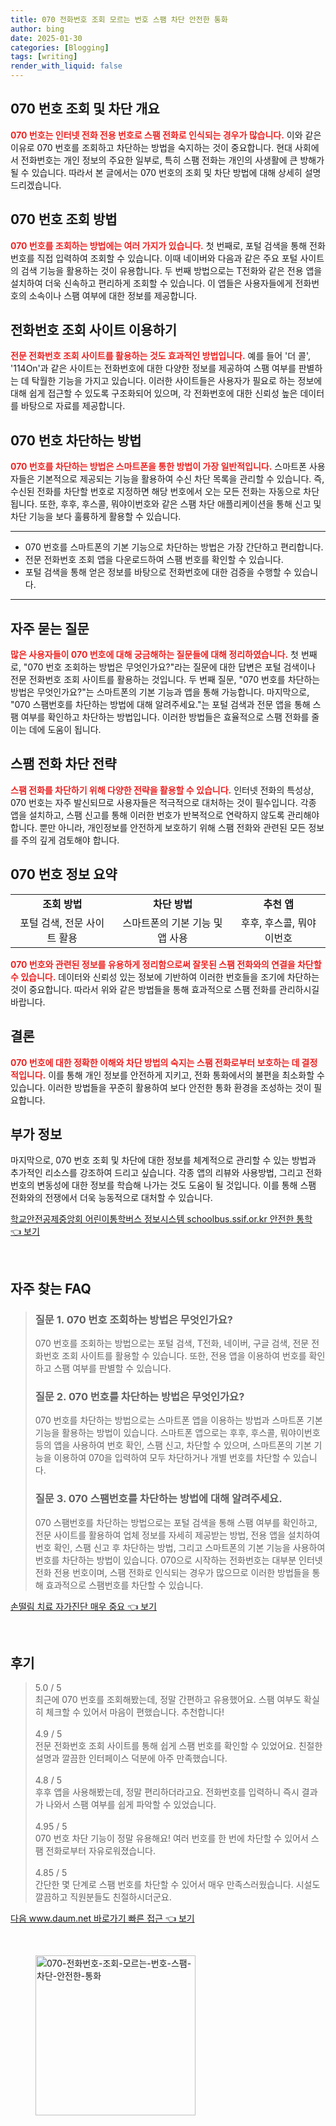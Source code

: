```yaml
---
title: 070 전화번호 조회 모르는 번호 스팸 차단 안전한 통화
author: bing
date: 2025-01-30
categories: [Blogging]
tags: [writing]
render_with_liquid: false
---
```



<h2 id='070_번호_조회_차단_개요'>070 번호 조회 및 차단 개요</h2>

<p><b><span style="color: #ee2323;">070 번호는 인터넷 전화 전용 번호로 스팸 전화로 인식되는 경우가 많습니다.</span></b> 이와 같은 이유로 070 번호를 조회하고 차단하는 방법을 숙지하는 것이 중요합니다. 현대 사회에서 전화번호는 개인 정보의 주요한 일부로, 특히 스팸 전화는 개인의 사생활에 큰 방해가 될 수 있습니다. 따라서 본 글에서는 070 번호의 조회 및 차단 방법에 대해 상세히 설명드리겠습니다.</p>

<h2 id='070_번호_조회_방법'>070 번호 조회 방법</h2>

<p><b><span style="color: #ee2323;">070 번호를 조회하는 방법에는 여러 가지가 있습니다.</span></b> 첫 번째로, 포털 검색을 통해 전화번호를 직접 입력하여 조회할 수 있습니다. 이때 네이버와 다음과 같은 주요 포털 사이트의 검색 기능을 활용하는 것이 유용합니다. 두 번째 방법으로는 T전화와 같은 전용 앱을 설치하여 더욱 신속하고 편리하게 조회할 수 있습니다. 이 앱들은 사용자들에게 전화번호의 소속이나 스팸 여부에 대한 정보를 제공합니다.</p>

<h2 id='전화번호_조회_사이트_이용하기'>전화번호 조회 사이트 이용하기</h2>

<p><b><span style="color: #ee2323;">전문 전화번호 조회 사이트를 활용하는 것도 효과적인 방법입니다.</span></b> 예를 들어 '더 콜', '114On'과 같은 사이트는 전화번호에 대한 다양한 정보를 제공하여 스팸 여부를 판별하는 데 탁월한 기능을 가지고 있습니다. 이러한 사이트들은 사용자가 필요로 하는 정보에 대해 쉽게 접근할 수 있도록 구조화되어 있으며, 각 전화번호에 대한 신뢰성 높은 데이터를 바탕으로 자료를 제공합니다.</p>

<h2 id='스팸번호_차단방법'>070 번호 차단하는 방법</h2>

<p><b><span style="color: #ee2323;">070 번호를 차단하는 방법은 스마트폰을 통한 방법이 가장 일반적입니다.</span></b> 스마트폰 사용자들은 기본적으로 제공되는 기능을 활용하여 수신 차단 목록을 관리할 수 있습니다. 즉, 수신된 전화를 차단할 번호로 지정하면 해당 번호에서 오는 모든 전화는 자동으로 차단됩니다. 또한, 후후, 후스콜, 뭐야이번호와 같은 스팸 차단 애플리케이션을 통해 신고 및 차단 기능을 보다 훌륭하게 활용할 수 있습니다.</p>

<hr />

<ul>
    <li>070 번호를 스마트폰의 기본 기능으로 차단하는 방법은 가장 간단하고 편리합니다.</li>
    <li>전문 전화번호 조회 앱을 다운로드하여 스팸 번호를 확인할 수 있습니다.</li>
    <li>포털 검색을 통해 얻은 정보를 바탕으로 전화번호에 대한 검증을 수행할 수 있습니다.</li>
</ul>

<hr />

<h2 id='자주_묻는_질문'>자주 묻는 질문</h2>

<p><b><span style="color: #ee2323;">많은 사용자들이 070 번호에 대해 궁금해하는 질문들에 대해 정리하였습니다.</span></b> 첫 번째로, "070 번호 조회하는 방법은 무엇인가요?"라는 질문에 대한 답변은 포털 검색이나 전문 전화번호 조회 사이트를 활용하는 것입니다. 두 번째 질문, "070 번호를 차단하는 방법은 무엇인가요?"는 스마트폰의 기본 기능과 앱을 통해 가능합니다. 마지막으로, "070 스팸번호를 차단하는 방법에 대해 알려주세요."는 포털 검색과 전문 앱을 통해 스팸 여부를 확인하고 차단하는 방법입니다. 이러한 방법들은 효율적으로 스팸 전화를 줄이는 데에 도움이 됩니다.</p>

<h2 id='스팸_전화_차단_전략'>스팸 전화 차단 전략</h2>

<p><b><span style="color: #ee2323;">스팸 전화를 차단하기 위해 다양한 전략을 활용할 수 있습니다.</span></b> 인터넷 전화의 특성상, 070 번호는 자주 발신되므로 사용자들은 적극적으로 대처하는 것이 필수입니다. 각종 앱을 설치하고, 스팸 신고를 통해 이러한 번호가 반복적으로 연락하지 않도록 관리해야 합니다. 뿐만 아니라, 개인정보를 안전하게 보호하기 위해 스팸 전화와 관련된 모든 정보를 주의 깊게 검토해야 합니다.</p>

<h2 id='070_번호_정보_표'>070 번호 정보 요약</h2>

<table>
    <tr>
        <td style="text-align: center; height: 17px;"><b>조회 방법</b></td>
        <td style="text-align: center; height: 17px;"><b>차단 방법</b></td>
        <td style="text-align: center; height: 17px;"><b>추천 앱</b></td>
    </tr>
    <tr>
        <td style="text-align: center; height: 17px;">포털 검색, 전문 사이트 활용</td>
        <td style="text-align: center; height: 17px;">스마트폰의 기본 기능 및 앱 사용</td>
        <td style="text-align: center; height: 17px;">후후, 후스콜, 뭐야이번호</td>
    </tr>
</table>

<p><b><span style="color: #ee2323;">070 번호와 관련된 정보를 유용하게 정리함으로써 잘못된 스팸 전화와의 연결을 차단할 수 있습니다.</span></b> 데이터와 신뢰성 있는 정보에 기반하여 이러한 번호들을 조기에 차단하는 것이 중요합니다. 따라서 위와 같은 방법들을 통해 효과적으로 스팸 전화를 관리하시길 바랍니다.</p>

<h2 id='결론'>결론</h2>

<p><b><span style="color: #ee2323;">070 번호에 대한 정확한 이해와 차단 방법의 숙지는 스팸 전화로부터 보호하는 데 결정적입니다.</span></b> 이를 통해 개인 정보를 안전하게 지키고, 전화 통화에서의 불편을 최소화할 수 있습니다. 이러한 방법들을 꾸준히 활용하여 보다 안전한 통화 환경을 조성하는 것이 필요합니다.</p>

<h2 id='부가정보'>부가 정보</h2>

<p>마지막으로, 070 번호 조회 및 차단에 대한 정보를 체계적으로 관리할 수 있는 방법과 추가적인 리소스를 강조하여 드리고 싶습니다. 각종 앱의 리뷰와 사용방법, 그리고 전화번호의 변동성에 대한 정보를 학습해 나가는 것도 도움이 될 것입니다. 이를 통해 스팸 전화와의 전쟁에서 더욱 능동적으로 대처할 수 있습니다.</p>


<p><a class="click-button" title="학교안전공제중앙회 어린이통학버스 정보시스템 schoolbus.ssif.or.kr 안전한 통학" href="https://24nara.github.io/posts/%ED%95%99%EA%B5%90%EC%95%88%EC%A0%84%EA%B3%B5%EC%A0%9C%EC%A4%91%EC%95%99%ED%9A%8C-%EC%96%B4%EB%A6%B0%EC%9D%B4%ED%86%B5%ED%95%99%EB%B2%84%EC%8A%A4-%EC%A0%95%EB%B3%B4%EC%8B%9C%EC%8A%A4%ED%85%9C-schoolbus.ssif.or.kr-%EC%95%88%EC%A0%84%ED%95%9C-%ED%86%B5%ED%95%99/" rel="dofollow">학교안전공제중앙회 어린이통학버스 정보시스템 schoolbus.ssif.or.kr 안전한 통학 👈 보기</a></p><br>
<h2 id='자주_찾는_FAQ'>자주 찾는 FAQ</h2>
<div itemscope="" itemtype="https://schema.org/FAQPage"> 
<blockquote> 
<div itemscope="" itemprop="mainEntity" itemtype="https://schema.org/Question"> 
<h3 itemprop="name">질문 1. 070 번호 조회하는 방법은 무엇인가요?</h3> 
<div itemscope="" itemprop="acceptedAnswer" itemtype="https://schema.org/Answer"> 
<span itemprop="text"> 
<p>070 번호를 조회하는 방법으로는 포털 검색, T전화, 네이버, 구글 검색, 전문 전화번호 조회 사이트를 활용할 수 있습니다. 또한, 전용 앱을 이용하여 번호를 확인하고 스팸 여부를 판별할 수 있습니다.</p> 
</span> 
</div> 
</div> 
<div itemscope="" itemprop="mainEntity" itemtype="https://schema.org/Question"> 
<h3 itemprop="name">질문 2. 070 번호를 차단하는 방법은 무엇인가요?</h3> 
<div itemscope="" itemprop="acceptedAnswer" itemtype="https://schema.org/Answer"> 
<span itemprop="text"> 
<p>070 번호를 차단하는 방법으로는 스마트폰 앱을 이용하는 방법과 스마트폰 기본 기능을 활용하는 방법이 있습니다. 스마트폰 앱으로는 후후, 후스콜, 뭐야이번호 등의 앱을 사용하여 번호 확인, 스팸 신고, 차단할 수 있으며, 스마트폰의 기본 기능을 이용하여 070을 입력하여 모두 차단하거나 개별 번호를 차단할 수 있습니다.</p> 
</span> 
</div> 
</div> 
<div itemscope="" itemprop="mainEntity" itemtype="https://schema.org/Question"> 
<h3 itemprop="name">질문 3. 070 스팸번호를 차단하는 방법에 대해 알려주세요.</h3> 
<div itemscope="" itemprop="acceptedAnswer" itemtype="https://schema.org/Answer"> 
<span itemprop="text"> 
<p>070 스팸번호를 차단하는 방법으로는 포털 검색을 통해 스팸 여부를 확인하고, 전문 사이트를 활용하여 업체 정보를 자세히 제공받는 방법, 전용 앱을 설치하여 번호 확인, 스팸 신고 후 차단하는 방법, 그리고 스마트폰의 기본 기능을 사용하여 번호를 차단하는 방법이 있습니다. 070으로 시작하는 전화번호는 대부분 인터넷 전화 전용 번호이며, 스팸 전화로 인식되는 경우가 많으므로 이러한 방법들을 통해 효과적으로 스팸번호를 차단할 수 있습니다.</p> 
</span> 
</div> 
</div> 
</blockquote> 
</div>
<p><a class="click-button" title="손떨림 치료 자가진단 매우 중요" href="https://24nara.github.io/posts/%EC%86%90%EB%96%A8%EB%A6%BC-%EC%B9%98%EB%A3%8C-%EC%9E%90%EA%B0%80%EC%A7%84%EB%8B%A8-%EB%A7%A4%EC%9A%B0-%EC%A4%91%EC%9A%94/" rel="dofollow">손떨림 치료 자가진단 매우 중요 👈 보기</a></p><br>
<h2 id='후기'>후기</h2>
<div itemscope itemtype="https://schema.org/Product">
  <blockquote>
  <div itemprop="review" itemscope itemtype="https://schema.org/Review">
      <div itemprop="reviewRating" itemscope itemtype="https://schema.org/Rating"> <span itemprop="ratingValue">5.0</span> / <span itemprop="bestRating">5</span> </div>
      <span itemprop="reviewBody">최근에 070 번호를 조회해봤는데, 정말 간편하고 유용했어요. 스팸 여부도 확실히 체크할 수 있어서 마음이 편했습니다. 추천합니다!</span>
  </div>
  <br>
  <div itemprop="review" itemscope itemtype="https://schema.org/Review">
      <div itemprop="reviewRating" itemscope itemtype="https://schema.org/Rating"> <span itemprop="ratingValue">4.9</span> / <span itemprop="bestRating">5</span> </div>
      <span itemprop="reviewBody">전문 전화번호 조회 사이트를 통해 쉽게 스팸 번호를 확인할 수 있었어요. 친절한 설명과 깔끔한 인터페이스 덕분에 아주 만족했습니다.</span>
  </div>
  <br>
  <div itemprop="review" itemscope itemtype="https://schema.org/Review">
      <div itemprop="reviewRating" itemscope itemtype="https://schema.org/Rating"> <span itemprop="ratingValue">4.8</span> / <span itemprop="bestRating">5</span> </div>
      <span itemprop="reviewBody">후후 앱을 사용해봤는데, 정말 편리하더라고요. 전화번호를 입력하니 즉시 결과가 나와서 스팸 여부를 쉽게 파악할 수 있었습니다.</span>
  </div>
  <br>
  <div itemprop="review" itemscope itemtype="https://schema.org/Review">
      <div itemprop="reviewRating" itemscope itemtype="https://schema.org/Rating"> <span itemprop="ratingValue">4.95</span> / <span itemprop="bestRating">5</span> </div>
      <span itemprop="reviewBody">070 번호 차단 기능이 정말 유용해요! 여러 번호를 한 번에 차단할 수 있어서 스팸 전화로부터 자유로워졌습니다.</span>
  </div>
  <br>
  <div itemprop="review" itemscope itemtype="https://schema.org/Review">
      <div itemprop="reviewRating" itemscope itemtype="https://schema.org/Rating"> <span itemprop="ratingValue">4.85</span> / <span itemprop="bestRating">5</span> </div>
      <span itemprop="reviewBody">간단한 몇 단계로 스팸 번호를 차단할 수 있어서 매우 만족스러웠습니다. 시설도 깔끔하고 직원분들도 친절하시더군요.</span>
  </div>
  </blockquote>
</div>
<p><a class="click-button" title="다음 www.daum.net 바로가기 빠른 접근" href="https://24nara.github.io/posts/%EB%8B%A4%EC%9D%8C-www.daum.net-%EB%B0%94%EB%A1%9C%EA%B0%80%EA%B8%B0-%EB%B9%A0%EB%A5%B8-%EC%A0%91%EA%B7%BC/" rel="dofollow">다음 www.daum.net 바로가기 빠른 접근 👈 보기</a></p><br>
<figure class="image"><img src="https://24nara.github.io/assets/img/thumbnail/070-전화번호-조회-모르는-번호-스팸-차단-안전한-통화.webp" alt="070-전화번호-조회-모르는-번호-스팸-차단-안전한-통화" width="256" height="256"></figure>